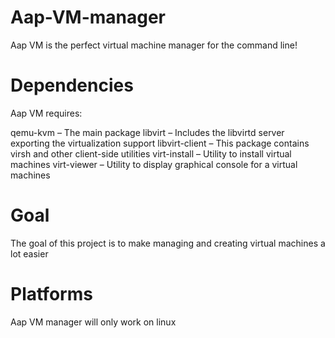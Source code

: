 # Aap-VM-manager
Aap VM is the perfect virtual machine manager for the command line!

# Dependencies
Aap VM requires:

   qemu-kvm – The main package
   libvirt – Includes the libvirtd server exporting the virtualization support
   libvirt-client – This package contains virsh and other client-side utilities
   virt-install – Utility to install virtual machines
   virt-viewer – Utility to display graphical console for a virtual machines
   
   
# Goal
The goal of this project is to make managing and creating virtual machines a lot easier

# Platforms
Aap VM manager will only work on linux
